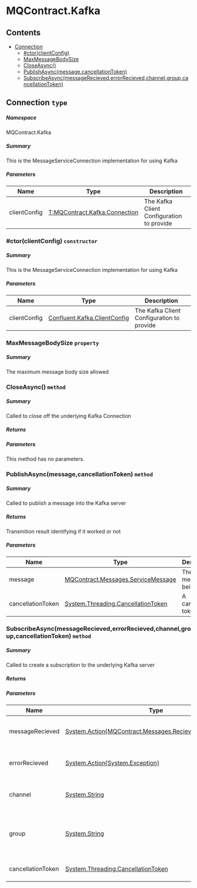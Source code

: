 <a name='assembly'></a>
# MQContract.Kafka

## Contents

- [Connection](#T-MQContract-Kafka-Connection 'MQContract.Kafka.Connection')
  - [#ctor(clientConfig)](#M-MQContract-Kafka-Connection-#ctor-Confluent-Kafka-ClientConfig- 'MQContract.Kafka.Connection.#ctor(Confluent.Kafka.ClientConfig)')
  - [MaxMessageBodySize](#P-MQContract-Kafka-Connection-MaxMessageBodySize 'MQContract.Kafka.Connection.MaxMessageBodySize')
  - [CloseAsync()](#M-MQContract-Kafka-Connection-CloseAsync 'MQContract.Kafka.Connection.CloseAsync')
  - [PublishAsync(message,cancellationToken)](#M-MQContract-Kafka-Connection-PublishAsync-MQContract-Messages-ServiceMessage,System-Threading-CancellationToken- 'MQContract.Kafka.Connection.PublishAsync(MQContract.Messages.ServiceMessage,System.Threading.CancellationToken)')
  - [SubscribeAsync(messageRecieved,errorRecieved,channel,group,cancellationToken)](#M-MQContract-Kafka-Connection-SubscribeAsync-System-Action{MQContract-Messages-RecievedServiceMessage},System-Action{System-Exception},System-String,System-String,System-Threading-CancellationToken- 'MQContract.Kafka.Connection.SubscribeAsync(System.Action{MQContract.Messages.RecievedServiceMessage},System.Action{System.Exception},System.String,System.String,System.Threading.CancellationToken)')

<a name='T-MQContract-Kafka-Connection'></a>
## Connection `type`

##### Namespace

MQContract.Kafka

##### Summary

This is the MessageServiceConnection implementation for using Kafka

##### Parameters

| Name | Type | Description |
| ---- | ---- | ----------- |
| clientConfig | [T:MQContract.Kafka.Connection](#T-T-MQContract-Kafka-Connection 'T:MQContract.Kafka.Connection') | The Kafka Client Configuration to provide |

<a name='M-MQContract-Kafka-Connection-#ctor-Confluent-Kafka-ClientConfig-'></a>
### #ctor(clientConfig) `constructor`

##### Summary

This is the MessageServiceConnection implementation for using Kafka

##### Parameters

| Name | Type | Description |
| ---- | ---- | ----------- |
| clientConfig | [Confluent.Kafka.ClientConfig](#T-Confluent-Kafka-ClientConfig 'Confluent.Kafka.ClientConfig') | The Kafka Client Configuration to provide |

<a name='P-MQContract-Kafka-Connection-MaxMessageBodySize'></a>
### MaxMessageBodySize `property`

##### Summary

The maximum message body size allowed

<a name='M-MQContract-Kafka-Connection-CloseAsync'></a>
### CloseAsync() `method`

##### Summary

Called to close off the underlying Kafka Connection

##### Returns



##### Parameters

This method has no parameters.

<a name='M-MQContract-Kafka-Connection-PublishAsync-MQContract-Messages-ServiceMessage,System-Threading-CancellationToken-'></a>
### PublishAsync(message,cancellationToken) `method`

##### Summary

Called to publish a message into the Kafka server

##### Returns

Transmition result identifying if it worked or not

##### Parameters

| Name | Type | Description |
| ---- | ---- | ----------- |
| message | [MQContract.Messages.ServiceMessage](#T-MQContract-Messages-ServiceMessage 'MQContract.Messages.ServiceMessage') | The service message being sent |
| cancellationToken | [System.Threading.CancellationToken](http://msdn.microsoft.com/query/dev14.query?appId=Dev14IDEF1&l=EN-US&k=k:System.Threading.CancellationToken 'System.Threading.CancellationToken') | A cancellation token |

<a name='M-MQContract-Kafka-Connection-SubscribeAsync-System-Action{MQContract-Messages-RecievedServiceMessage},System-Action{System-Exception},System-String,System-String,System-Threading-CancellationToken-'></a>
### SubscribeAsync(messageRecieved,errorRecieved,channel,group,cancellationToken) `method`

##### Summary

Called to create a subscription to the underlying Kafka server

##### Returns



##### Parameters

| Name | Type | Description |
| ---- | ---- | ----------- |
| messageRecieved | [System.Action{MQContract.Messages.RecievedServiceMessage}](http://msdn.microsoft.com/query/dev14.query?appId=Dev14IDEF1&l=EN-US&k=k:System.Action 'System.Action{MQContract.Messages.RecievedServiceMessage}') | Callback for when a message is recieved |
| errorRecieved | [System.Action{System.Exception}](http://msdn.microsoft.com/query/dev14.query?appId=Dev14IDEF1&l=EN-US&k=k:System.Action 'System.Action{System.Exception}') | Callback for when an error occurs |
| channel | [System.String](http://msdn.microsoft.com/query/dev14.query?appId=Dev14IDEF1&l=EN-US&k=k:System.String 'System.String') | The name of the channel to bind to |
| group | [System.String](http://msdn.microsoft.com/query/dev14.query?appId=Dev14IDEF1&l=EN-US&k=k:System.String 'System.String') | The name of the group to bind the consumer to |
| cancellationToken | [System.Threading.CancellationToken](http://msdn.microsoft.com/query/dev14.query?appId=Dev14IDEF1&l=EN-US&k=k:System.Threading.CancellationToken 'System.Threading.CancellationToken') | A cancellation token |

